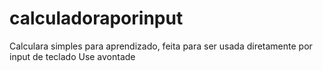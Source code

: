 # calculadoraporinput
Calculara simples para aprendizado, feita para ser usada diretamente por input de teclado
Use avontade
